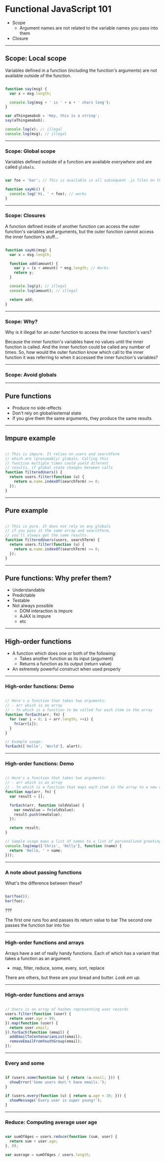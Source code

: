 # Functional JavaScript 101


- Scope
  - Argument names are not related to the variable names you pass into them
- Closure

---

## Scope: Local scope

Variables defined in a function (including the function's arguments) are not
available outside of the function.

```javascript

function say(msg) {
  var x = msg.length;

  console.log(msg + ' is ' + x + ' chars long');
}

var aThingamabob = 'Hey, this is a string';
say(aThingamabob);

console.log(x); // illegal
console.log(msg); // illegal

```

---

### Scope: Global scope

Variables defined outside of a function are available *everywhere* and are
called `globals`.

```javascript

var foo = 'bar'; // This is available in all subsequent .js files on the page

function sayHi() {
  console.log('Hi, ' + foo); // works
}

```

---

### Scope: Closures

A function defined inside of another function can access the outer function's
variables and arguments, but the outer function cannot access the inner
function's stuff...

```javascript

function sayHi(msg) {
  var x = msg.length;

  function add(amount) {
    var y = (x + amount) * msg.length; // Works
    return y;
  }

  console.log(y); // illegal
  console.log(amount); // illegal

  return add;
}

```

---

### Scope: Why?

Why is it illegal for an outer function to access the inner function's vars?

Because the inner function's variables have no values until the inner function
is called. And the inner function could be called any number of times. So,
how would the outer function know which call to the inner function it was
referring to when it accessed the inner function's variables?

---

### Scope: Avoid globals

---

## Pure functions

- Produce no side-effects
- Don't rely on global/external state
- If you give them the same arguments, they produce the same results

---

## Impure example

```javascript

// This is impure. It relies on users and searchTerm
// which are (presumably) globals. Calling this
// function multiple times could yield diferent
// results, if global state changes between calls
function filteredUsers() {
  return users.filter(function (u) {
    return u.name.indexOf(searchTerm) >= 0;
  });
}

```

---

## Pure example

```javascript

// This is pure. It does not rely on any globals
// if you pass it the same array and searchTerm,
// you'll always get the same results.
function filteredUsers(users, searchTerm) {
  return users.filter(function (u) {
    return u.name.indexOf(searchTerm) >= 0;
  });
}

```

---

## Pure functions: Why prefer them?

- Understandable
- Predictable
- Testable
- Not always possible
  - DOM interaction is impure
  - AJAX is impure
  - etc

---

## High-order functions

- A function which does one or both of the following:
  - Takes another function as its input (argument)
  - Returns a function as its output (return value)
- An extremely powerful construct when used properly

---

### High-order functions: Demo

```javascript

// Here's a function that takes two arguments:
// - arr which is an array
// - fn which is a function to be called for each item in the array
function forEach(arr, fn) {
  for (var i = 0; i < arr.length; ++i) {
    fn(arr[i]);
  }
}

// Example usage:
forEach(['Hello', 'World'], alert);

```

---

### High-order functions: Demo

```javascript

// Here's a function that takes two arguments:
// - arr which is an array
// - fn which is a function that maps each item in the array to a new value
function map(arr, fn) {
  var result = [];

  forEach(arr, function (oldValue) {
    var newValue = fn(oldValue);
    result.push(newValue);
  });

  return result;
}

// Sample usage maps a list of names to a list of personalized greetings:
console.log(map(['Chris', 'Kelly'], function (name) {
  return 'Hello, ' + name;
}));

```

---

### A note about passing functions

What's the difference between these?

```javascript

bar(foo());
bar(foo);

```

???

The first one runs foo and passes its return value to bar
The second one passes the function bar into foo

---

### High-order functions and arrays

Arrays have a set of really handy functions. Each of which has a variant that
takes a function as an argument.

- map, filter, reduce, some, every, sort, replace

There are others, but these are your bread and butter. *Look em up.*

---

### High-order functions and arrays

```javascript

// Users is an array of hashes representing user records
users.filter(function (user) {
  return user.age > 99;
}).map(function (user) {
  return user.email;
}).forEach(function (email) {
  addEmailToCentenarianList(email);
  removeEmailFromYouthGroup(email);
});

```

---

### Every and some

```javascript

if (users.some(function (u) { return !u.email; })) {
  showError('Some users don\'t have emails.');
}

if (users.every(function (u) { return u.age < 30; })) {
  showMessage('Every user is super young!');
}

```

---

### Reduce: Computing average user age

```javascript

var sumOfAges = users.reduce(function (sum, user) {
  return sum + user.age;
}, 0);

var average = sumOfAges / users.length;

```
